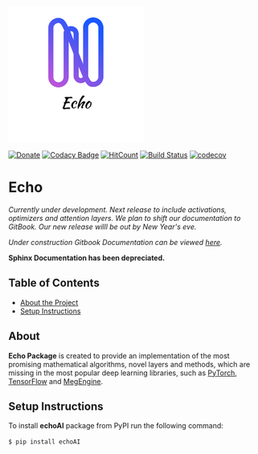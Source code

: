 <p align="left">
  <img width="270" src="https://github.com/digantamisra98/Echo/raw/master/Observations/logo_transparent.png">
</p>

[![Donate](https://img.shields.io/badge/License-MIT-brightgreen.svg)](LICENSE)
[![Codacy Badge](https://api.codacy.com/project/badge/Grade/3b9607d06bc0420ebe1ce4443e34e1ba)](https://www.codacy.com/manual/digantamisra98/Echo?utm_source=github.com&amp;utm_medium=referral&amp;utm_content=digantamisra98/Echo&amp;utm_campaign=Badge_Grade)
[![HitCount](http://hits.dwyl.io/digantamisra98/Echo.svg)](http://hits.dwyl.io/digantamisra98/Echo)
[![Build Status](https://travis-ci.com/digantamisra98/Echo.svg?branch=master)](https://travis-ci.com/digantamisra98/Echo)
[![codecov](https://codecov.io/gh/digantamisra98/Echo/branch/master/graph/badge.svg)](https://codecov.io/gh/digantamisra98/Echo)

# Echo

*Currently under development. Next release to include activations, optimizers and attention layers. We plan to shift our documentation to GitBook. Our new release willl be out by New Year's eve.*

*Under construction Gitbook Documentation can be viewed [here](https://xa9ax.gitbook.io/echo/).*

**Sphinx Documentation has been depreciated.**

## Table of Contents
* [About the Project](#about)
* [Setup Instructions](#setup-instructions)

## About
**Echo Package** is created to provide an implementation of the most promising mathematical algorithms, novel layers and methods, which are missing in the most popular deep learning libraries, such as [PyTorch](https://pytorch.org/), [TensorFlow](https://www.tensorflow.org/) and [MegEngine](https://megengine.org.cn/).

## Setup Instructions
To install __echoAI__ package from PyPI run the following command:

  ```$ pip install echoAI ```

